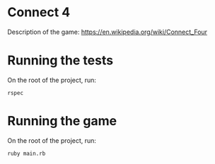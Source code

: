 # Connect 4

Description of the game: https://en.wikipedia.org/wiki/Connect_Four

# Running the tests

On the root of the project, run:

```
rspec
```

# Running the game

On the root of the project, run:

```
ruby main.rb
```
